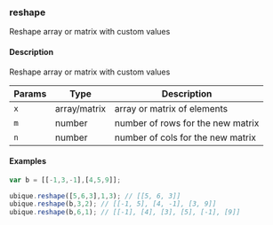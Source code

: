 ### reshape
Reshape array or matrix with custom values


#### Description

Reshape array or matrix with custom values


|Params|Type|Description
|---------|----|-----------
|`x` | array/matrix |  array or matrix of elements
|`m` | number | number of rows for the new matrix
|`n` | number | number of cols for the new matrix


#### Examples

```js
var b = [[-1,3,-1],[4,5,9]];

ubique.reshape([5,6,3],1,3); // [[5, 6, 3]]
ubique.reshape(b,3,2); // [[-1, 5], [4, -1], [3, 9]]
ubique.reshape(b,6,1); // [[-1], [4], [3], [5], [-1], [9]]
```

